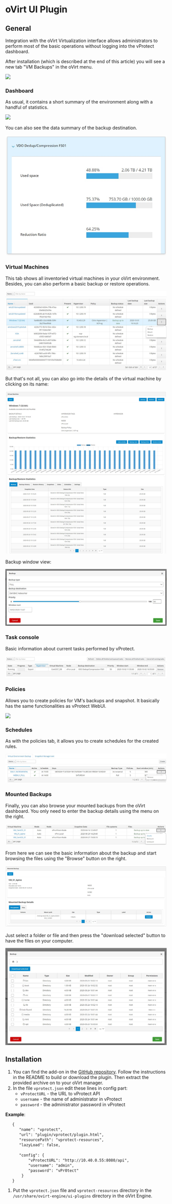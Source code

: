 # oVirt UI Plugin

## General

Integration with the oVirt Virtualization interface allows administrators to perform most of the basic operations without logging into the vProtect dashboard.

After installation \(which is described at the end of this article\) you will see a new tab "VM Backups" in the oVirt menu.

![](../../.gitbook/assets/integration-plugins-ovirt-menu.jpg)

### Dashboard

As usual, it contains a short summary of the environment along with a handful of statistics.

![](../../.gitbook/assets/integration-plugins-ovirt-dashboard.jpg)

You can also see the data summary of the backup destination.

![](../../.gitbook/assets/integration-plugins-rhv-dashboard-backup-destination%20%282%29%20%282%29%20%282%29%20%282%29%20%282%29%20%282%29%20%282%29.jpg)

### Virtual Machines

This tab shows all inventoried virtual machines in your oVirt environment. Besides, you can also perform a basic backup or restore operations.

![](../../.gitbook/assets/integration-plugins-rhv-virtual-machines%20%282%29%20%282%29%20%282%29%20%282%29%20%282%29%20%282%29%20%282%29%20%284%29.jpg)

But that's not all, you can also go into the details of the virtual machine by clicking on its name:

![](../../.gitbook/assets/integration-plugins-rhv-virtual-machines-details%20%282%29%20%282%29%20%282%29%20%282%29%20%282%29%20%282%29%20%282%29%20%284%29.jpg)

Backup window view:

![](../../.gitbook/assets/integration-plugins-rhv-virtual-machines-backup%20%282%29%20%282%29%20%282%29%20%282%29%20%282%29%20%282%29%20%282%29%20%282%29.jpg)

### Task console

Basic information about current tasks performed by vProtect.

![](../../.gitbook/assets/integration-plugins-rhv-task-console%20%282%29%20%282%29%20%282%29%20%282%29%20%282%29%20%282%29%20%282%29%20%282%29.jpg)

### Policies

Allows you to create policies for VM's backups and snapshot. It basically has the same functionalities as vProtect WebUI.

![](../../.gitbook/assets/integration-plugins-rhv-policies.jpg)

### Schedules

As with the policies tab, it allows you to create schedules for the created rules.

![](../../.gitbook/assets/integration-plugins-rhv-schedules%20%282%29%20%282%29%20%282%29%20%282%29%20%282%29%20%282%29%20%282%29%20%284%29.jpg)

### Mounted Backups

Finally, you can also browse your mounted backups from the oVirt dashboard. You only need to enter the backup details using the menu on the right.

![](../../.gitbook/assets/integration-plugins-rhv-mounted-backups%20%282%29%20%282%29%20%282%29%20%282%29%20%282%29%20%282%29%20%282%29%20%286%29.jpg)

From here we can see the basic information about the backup and start browsing the files using the "Browse" button on the right.

![](../../.gitbook/assets/integration-plugins-rhv-mounted-backups-details%20%282%29%20%282%29%20%282%29%20%282%29%20%282%29%20%282%29%20%282%29%20%281%29.jpg)

Just select a folder or file and then press the "download selected" button to have the files on your computer.

![](../../.gitbook/assets/integration-plugins-rhv-mounted-backups-details-browse%20%282%29%20%282%29%20%282%29%20%282%29%20%282%29%20%282%29%20%282%29%20%286%29.jpg)

## Installation

1. You can find the add-on in the [GitHub repository](https://github.com/Storware/ovirt-engine-ui-vprotect-extensions). Follow the instructions in the README to build or download the plugin. Then extract the provided archive on to your oVirt manager.
2. In the file `vprotect.json` edit these lines in config part:
   * `vProtectURL` - the URL to vProtect API
   * `username` - the name of administrator in vProtect
   * `password` - the administrator password in vProtect

**Example**:

```text
   {
      "name": "vprotect",
      "url": "plugin/vprotect/plugin.html",
      "resourcePath": "vprotect-resources",
      "lazyLoad": false,

      "config": {
          "vProtectURL": "http://10.40.0.55:8080/api",
          "username": "admin",
          "password": "vPr0tect"
       }
   }
```

1. Put the `vprotect.json` file and `vprotect-resources` directory in the `/usr/share/ovirt-engine/ui-plugins` directory in the oVirt Engine.

